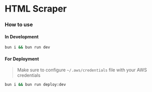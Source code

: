 # HTML Scraper

### How to use

#### In Development

```bash
bun i && bun run dev
```

#### For Deployment

> Make sure to configure `~/.aws/credentials` file with your AWS credentials

```bash
bun i && bun run deploy:dev
```
